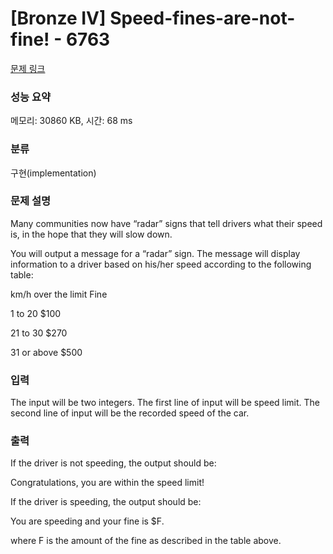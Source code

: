 # [Bronze IV] Speed-fines-are-not-fine! - 6763 

[문제 링크](https://www.acmicpc.net/problem/6763) 

### 성능 요약

메모리: 30860 KB, 시간: 68 ms

### 분류

구현(implementation)

### 문제 설명

Many communities now have “radar” signs that tell drivers what their speed is, in the hope that they will slow down.

You will output a message for a “radar” sign. The message will display information to a driver based on his/her speed according to the following table:


 
  
   km/h over the limit
   Fine
  
  
   1 to 20
   $100
  
  
   21 to 30
   $270
  
  
   31 or above
   $500
### 입력 

 The input will be two integers. The first line of input will be speed limit. The second line of input will be the recorded speed of the car.
### 출력 

 If the driver is not speeding, the output should be:

Congratulations, you are within the speed limit! 

If the driver is speeding, the output should be:

You are speeding and your fine is $F. 

where F is the amount of the fine as described in the table above.


